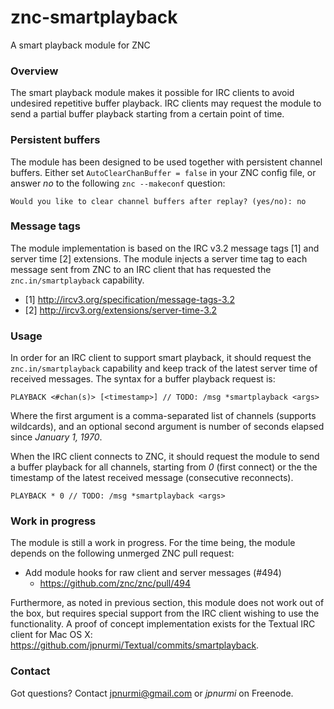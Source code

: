 znc-smartplayback
=================

A smart playback module for ZNC

### Overview

The smart playback module makes it possible for IRC clients to avoid
undesired repetitive buffer playback. IRC clients may request the module
to send a partial buffer playback starting from a certain point of time.

### Persistent buffers

The module has been designed to be used together with persistent channel
buffers. Either set `AutoClearChanBuffer = false` in your ZNC config file,
or answer *no* to the following `znc --makeconf` question:

    Would you like to clear channel buffers after replay? (yes/no): no

### Message tags

The module implementation is based on the IRC v3.2 message tags [1] and
server time [2] extensions. The module injects a server time tag to each
message sent from ZNC to an IRC client that has requested the
`znc.in/smartplayback` capability.

- [1] http://ircv3.org/specification/message-tags-3.2
- [2] http://ircv3.org/extensions/server-time-3.2

### Usage

In order for an IRC client to support smart playback, it should request
the `znc.in/smartplayback` capability and keep track of the latest server
time of received messages. The syntax for a buffer playback request is:

    PLAYBACK <#chan(s)> [<timestamp>] // TODO: /msg *smartplayback <args>

Where the first argument is a comma-separated list of channels (supports
wildcards), and an optional second argument is number of seconds elapsed
since _January 1, 1970_.

When the IRC client connects to ZNC, it should request the module to send
a buffer playback for all channels, starting from *0* (first connect) or
the the timestamp of the latest received message (consecutive reconnects).

    PLAYBACK * 0 // TODO: /msg *smartplayback <args>

### Work in progress

The module is still a work in progress. For the time being, the module
depends on the following unmerged ZNC pull request:

- Add module hooks for raw client and server messages (#494)
  - https://github.com/znc/znc/pull/494

Furthermore, as noted in previous section, this module does not work out
of the box, but requires special support from the IRC client wishing to
use the functionality. A proof of concept implementation exists for the
Textual IRC client for Mac OS X:
https://github.com/jpnurmi/Textual/commits/smartplayback.

### Contact

Got questions? Contact jpnurmi@gmail.com or *jpnurmi* on Freenode.

